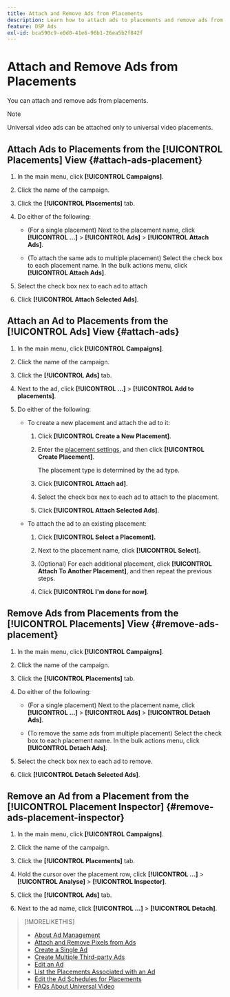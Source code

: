 ```yaml
---
title: Attach and Remove Ads from Placements
description: Learn how to attach ads to placements and remove ads from placements.
feature: DSP Ads
exl-id: bca590c9-e0d0-41e6-96b1-26ea5b2f842f
---
```

# Attach and Remove Ads from Placements

You can attach and remove ads from placements.

>[!NOTE]
>
>Universal video ads can be attached only to universal video placements.

## Attach Ads to Placements from the [!UICONTROL Placements] View {#attach-ads-placement}

1. In the main menu, click **[!UICONTROL Campaigns]**.
     
1. Click the name of the campaign.

1. Click the **[!UICONTROL Placements]** tab.

1. Do either of the following:

   * (For a single placement) Next to the placement name, click  **[!UICONTROL ...]** > **[!UICONTROL Ads]** > **[!UICONTROL Attach Ads]**.

   * (To attach the same ads to multiple placement) Select the check box to each placement name. In the bulk actions menu, click **[!UICONTROL Attach Ads]**.

1. Select the check box nex to each ad to attach

1. Click **[!UICONTROL Attach Selected Ads]**.

## Attach an Ad to Placements from the [!UICONTROL Ads] View {#attach-ads}

1. In the main menu, click **[!UICONTROL Campaigns]**.
     
1. Click the name of the campaign.

1. Click the **[!UICONTROL Ads]** tab.

1. Next to the ad, click  **[!UICONTROL ...]** > **[!UICONTROL Add to placements]**.

1. Do either of the following:

    * To create a new placement and attach the ad to it:

       1. Click **[!UICONTROL Create a New Placement]**.

       1. Enter the [placement settings](/help/dsp/campaign-management/placements/placement-settings.md), and then click **[!UICONTROL Create Placement]**.

          The placement type is determined by the ad type.

       1. Click **[!UICONTROL Attach ad]**.

       1. Select the check box nex to each ad to attach to the placement.
       
       1. Click **[!UICONTROL Attach Selected Ads]**.

    * To attach the ad to an existing placement:

       1. Click **[!UICONTROL Select a Placement].**

       1. Next to the placement name, click **[!UICONTROL Select].**

       1. (Optional) For each additional placement, click **[!UICONTROL Attach To Another Placement]**, and then repeat the previous steps.

       1. Click **[!UICONTROL I'm done for now]**.

## Remove Ads from Placements from the [!UICONTROL Placements] View {#remove-ads-placement}

1. In the main menu, click **[!UICONTROL Campaigns]**.
     
1. Click the name of the campaign.

1. Click the **[!UICONTROL Placements]** tab.

1. Do either of the following:

   * (For a single placement) Next to the placement name, click  **[!UICONTROL ...]** > **[!UICONTROL Ads]** > **[!UICONTROL Detach Ads]**.

   * (To remove the same ads from multiple placement) Select the check box to each placement name. In the bulk actions menu, click **[!UICONTROL Detach Ads]**.

1. Select the check box nex to each ad to remove.

1. Click **[!UICONTROL Detach Selected Ads]**.

## Remove an Ad from a Placement from the [!UICONTROL Placement Inspector] {#remove-ads-placement-inspector}

1. In the main menu, click **[!UICONTROL Campaigns]**.
     
1. Click the name of the campaign.

1. Click the **[!UICONTROL Placements]** tab.

1. Hold the cursor over the placement row, click **[!UICONTROL ...]** > **[!UICONTROL Analyse]** > **[!UICONTROL Inspector]**.

1. Click the **[!UICONTROL Ads]** tab.

1. Next to the ad name, click  **[!UICONTROL ...]** > **[!UICONTROL Detach]**.

>[!MORELIKETHIS]
>
>* [About Ad Management](ad-about.md)
>* [Attach and Remove Pixels from Ads](ad-pixel-attach-detach.md)
>* [Create a Single Ad](ad-create.md)
>* [Create Multiple Third-party Ads](ad-create-multiple.md)
>* [Edit an Ad](ad-edit.md)
>* [List the Placements Associated with an Ad](ad-list-placements.md)
>* [Edit the Ad Schedules for Placements](/help/dsp/campaign-management/placements/placement-edit-ad-schedule.md)
>* [FAQs About Universal Video](/help/dsp/campaign-management/faq-universal-video.md)
